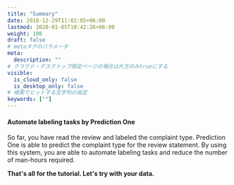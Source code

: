 ```yaml
---
title: "Summary"
date: 2018-12-29T11:02:05+06:00
lastmod: 2020-01-05T10:42:26+06:00
weight: 100
draft: false
# metaタグのパラメータ
meta:
  description: ""
# クラウド・デスクトップ限定ページの場合は片方のみtrueにする
visible:
  is_cloud_only: false
  is_desktop_only: false
# 検索でヒットする文字列の指定
keywords: [""]
---
```


#### Automate labeling tasks by Prediction One

So far, you have read the review and labeled the complaint type.
Prediction One is able to predict the complaint type for the review statement. By using this system, you are able to automate labeling tasks and reduce the number of man-hours required.

**That's all for the tutorial. Let's try with your data.**
